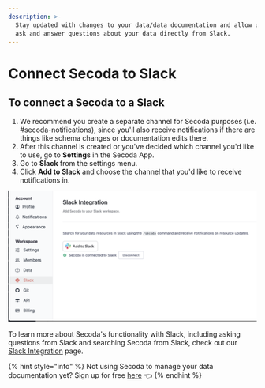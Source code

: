 ```yaml
---
description: >-
  Stay updated with changes to your data/data documentation and allow users to
  ask and answer questions about your data directly from Slack.
---
```


# Connect Secoda to Slack

## To connect a Secoda to a Slack&#x20;

1. We recommend you create a separate channel for Secoda purposes (i.e. #secoda-notifications), since you'll also receive notifications if there are things like schema changes or documentation edits there. &#x20;
2. After this channel is created or you've decided which channel you'd like to use, go to **Settings** in the Secoda App.&#x20;
3. Go to **Slack** from the settings menu.
4. Click **Add to Slack** and choose the channel that you'd like to receive notifications in.&#x20;

![](<../.gitbook/assets/Screen Shot 2022-04-08 at 10.26.58 AM.png>)

To learn more about Secoda's functionality with Slack, including asking questions from Slack and searching Secoda from Slack, check out our [Slack Integration](../features/slack-connection.md) page.

{% hint style="info" %}
Not using Secoda to manage your data documentation yet? Sign up for free [here](https://app.secoda.co/) 👈
{% endhint %}
